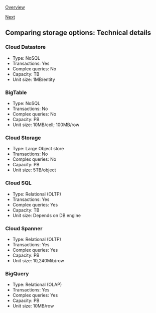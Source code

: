 [Overview](https://github.com/paulowe/gcp/blob/main/readme.md)

[Next](https://github.com/paulowe/gcp/blob/main/storage.md)
## Comparing storage options: Technical details

### Cloud Datastore
- Type: NoSQL
- Transactions: Yes
- Complex queries: No
- Capacity: TB
- Unit size: 1MB/entity

### BigTable
- Type: NoSQL
- Transactions: No
- Complex queries: No
- Capacity: PB
- Unit size: 10MB/cell; 100MB/row

### Cloud Storage
- Type: Large Object store
- Transactions: No
- Complex queries: No
- Capacity: PB
- Unit size: 5TB/object

### Cloud SQL
- Type: Relational (OLTP)
- Transactions: Yes
- Complex queries: Yes
- Capacity: TB
- Unit size: Depends on DB engine

### Cloud Spanner
- Type: Relational (OLTP)
- Transactions: Yes
- Complex queries: Yes
- Capacity: PB
- Unit size: 10,240Mib/row

### BigQuery
- Type: Relational (OLAP)
- Transactions: Yes
- Complex queries: Yes
- Capacity: PB
- Unit size: 10MB/row

